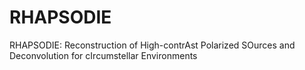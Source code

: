 # RHAPSODIE
RHAPSODIE: Reconstruction of High-contrAst Polarized SOurces and Deconvolution for cIrcumstellar Environments
